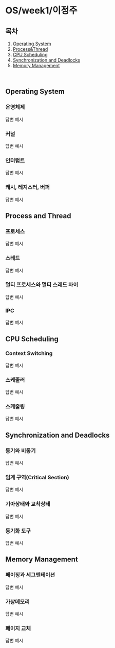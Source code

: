 # OS/week1/이정주
## 목차
1. [Operating System](#Operating-System)
2. [Process&Thread](#Process&Thread)
3. [CPU Scheduling](#CPU-Scheduling)
4. [Synchronization and Deadlocks](#Synchronization-and-Deadlocks)
5. [Memory Management](#Memory-Management)

&nbsp;
## Operating System
### 운영체제
답변 예시
### 커널
답변 예시
### 인터럽트
답변 예시
### 캐시, 레지스터, 버퍼
답변 예시

## Process and Thread
### 프로세스
답변 예시
### 스레드
답변 예시
### 멀티 프로세스와 멀티 스레드 차이
답변 예시
### IPC
답변 예시

## CPU Scheduling
### Context Switching
답변 예시
### 스케줄러
답변 예시
### 스케줄링
답변 예시

## Synchronization and Deadlocks
### 동기와 비동기
답변 예시
### 임계 구역(Critical Section)
답변 예시
### 기아상태와 교착상태
답변 예시
### 동기화 도구
답변 예시

## Memory Management
### 페이징과 세그멘테이션
답변 예시
### 가상메모리
답변 예시
### 페이지 교체
답변 예시